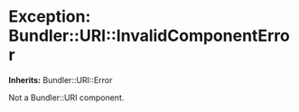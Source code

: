 # Exception: Bundler::URI::InvalidComponentError
**Inherits:** Bundler::URI::Error
    

Not a Bundler::URI component.



